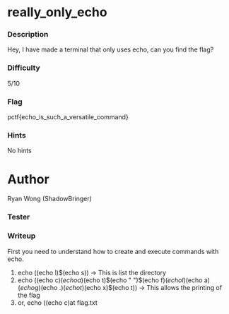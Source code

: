 # really_only_echo

### Description
Hey, I have made a terminal that only uses echo, can you find the flag? 

### Difficulty
5/10 

### Flag
pctf{echo_is_such_a_versatile_command}

### Hints
No hints

# Author
Ryan Wong (ShadowBringer)

### Tester


### Writeup
First you need to understand how to create and execute commands with echo. 
1. echo $($(echo l)$(echo s)) -> This is list the directory
2. echo $($(echo c)$(echo a)$(echo t)$(echo " ")$(echo f)$(echo l)$(echo a)$(echo g)$(echo .)$(echo t)$(echo x)$(echo t)) -> This allows the printing of the flag
3. or, echo $($(echo c)at flag.txt